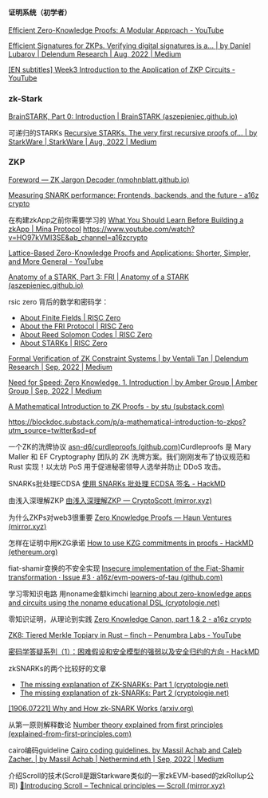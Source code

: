 #### 证明系统（初学者）

[Efficient Zero-Knowledge Proofs: A Modular Approach - YouTube](https://www.youtube.com/watch?v=8WVW5DCVQe0&list=PLgKuh-lKre10OEVNLH3t0QX0rIK8kK3tu&t=240s)

[Efficient Signatures for ZKPs. Verifying digital signatures is a… | by Daniel Lubarov | Delendum Research | Aug, 2022 | Medium](https://medium.com/delendum/efficient-signatures-for-zkps-d799c0477812)

[[EN subtitles] Week3 Introduction to the Application of ZKP Circuits - YouTube](https://www.youtube.com/watch?v=5yqkiPDCYL4)



### zk-Stark

[BrainSTARK, Part 0: Introduction | BrainSTARK (aszepieniec.github.io)](https://aszepieniec.github.io/stark-brainfuck/)

可递归的STARKs [Recursive STARKs. The very first recursive proofs of… | by StarkWare | StarkWare | Aug, 2022 | Medium](https://medium.com/starkware/recursive-starks-78f8dd401025)


### ZKP

[Foreword — ZK Jargon Decoder (nmohnblatt.github.io)](https://nmohnblatt.github.io/zk-jargon-decoder/foreword.html)

[Measuring SNARK performance: Frontends, backends, and the future - a16z crypto](https://a16zcrypto.com/measuring-snark-performance-frontends-backends-and-the-future/)

在构建zkApp之前你需要学习的  [What You Should Learn Before Building a zkApp | Mina Protocol](https://minaprotocol.com/blog/what-you-should-learn-before-building-a-zkapp)
https://www.youtube.com/watch?v=HO97kVMI3SE&ab_channel=a16zcrypto

[Lattice-Based Zero-Knowledge Proofs and Applications: Shorter, Simpler, and More General - YouTube](https://www.youtube.com/watch?v=2uVsVYtedVQ)

[Anatomy of a STARK, Part 3: FRI | Anatomy of a STARK (aszepieniec.github.io)](https://aszepieniec.github.io/stark-anatomy/fri)

rsic zero 背后的数学和密码学：

- [About Finite Fields | RISC Zero](https://www.risczero.com/docs/reference-docs/about-finite-fields)
- [About the FRI Protocol | RISC Zero](https://www.risczero.com/docs/reference-docs/about-fri)
- [About Reed Solomon Codes | RISC Zero](https://www.risczero.com/docs/reference-docs/about-rs-codes)
- [About STARKs | RISC Zero](https://www.risczero.com/docs/reference-docs/about-starks)


[Formal Verification of ZK Constraint Systems | by Ventali Tan | Delendum Research | Sep, 2022 | Medium](https://medium.com/delendum/formal-verification-of-zk-constraint-systems-ab22f17b0525)

[Need for Speed: Zero Knowledge. 1. Introduction | by Amber Group | Amber Group | Sep, 2022 | Medium](https://medium.com/amber-group/need-for-speed-zero-knowledge-1e29d4a82fcd)

[A Mathematical Introduction to ZK Proofs - by stu (substack.com)](https://blockdoc.substack.com/p/a-mathematical-introduction-to-zkps?utm_source=twitter&sd=pf)

https://blockdoc.substack.com/p/a-mathematical-introduction-to-zkps?utm_source=twitter&sd=pf



一个ZK的洗牌协议 [asn-d6/curdleproofs (github.com)](https://github.com/asn-d6/curdleproofs/)Curdleproofs 是 Mary Maller 和 EF Cryptography 团队的 ZK 洗牌方案。我们刚刚发布了协议规范和 Rust 实现！以太坊 PoS 用于促进秘密领导人选举并防止 DDoS 攻击。

SNARKs批处理ECDSA [使用 SNARKs 批处理 ECDSA 签名 - HackMD](https://hackmd.io/@Kurt-Pan/rJnYJ3pli)

由浅入深理解ZKP [由浅入深理解ZKP — CryptoScott (mirror.xyz)](https://mirror.xyz/cryptoscott.eth/gXwFxebZAi9A9dlZ6Y2yHDEDeP7zzStEXg0th06Wgz0)

为什么ZKPs对web3很重要 [Zero Knowledge Proofs — Haun Ventures (mirror.xyz)](https://mirror.xyz/haunventures.eth/FDS62fauwKbDs3e-4xsF8Ldy0lzZiKDetax1FCfxyJs)

怎样在证明中用KZG承诺 [How to use KZG commitments in proofs - HackMD (ethereum.org)](https://notes.ethereum.org/@dankrad/kzg_commitments_in_proofs)

fiat-shamir变换的不安全实现  [Insecure implementation of the Fiat-Shamir transformation · Issue #3 · a16z/evm-powers-of-tau (github.com)](https://github.com/a16z/evm-powers-of-tau/issues/3)

学习零知识电路 用noname金额kimchi
[learning about zero-knowledge apps and circuits using the noname educational DSL (cryptologie.net)](https://www.cryptologie.net/article/570/learning-about-zero-knowledge-apps-and-circuits-using-the-noname-educational-dsl/)

零知识证明，从理论到实践 [Zero Knowledge Canon, part 1 & 2 - a16z crypto](https://a16zcrypto.com/zero-knowledge-canon/)

[ZK8: Tiered Merkle Topiary in Rust – finch – Penumbra Labs - YouTube](https://www.youtube.com/watch?v=mHoe7lQMcxU&list=PLj80z0cJm8QFnY6VLVa84nr-21DNvjWH7)

[密码学答疑系列（1）：困难假设和安全模型的强弱以及安全归约的方向 - HackMD](https://hackmd.io/@Kurt-Pan/B1ZhpjAWj)

zkSNARKs的两个比较好的文章
- [The missing explanation of ZK-SNARKs: Part 1 (cryptologie.net)](https://www.cryptologie.net/article/507/the-missing-explanation-of-zk-snarks/)
- [The missing explanation of zk-SNARKs: Part 2 (cryptologie.net)](https://www.cryptologie.net/article/508/the-missing-explanation-of-zk-snarks-part-2/)

[[1906.07221] Why and How zk-SNARK Works (arxiv.org)](https://arxiv.org/abs/1906.07221)

从第一原则解释数论 [Number theory explained from first principles (explained-from-first-principles.com)](https://explained-from-first-principles.com/number-theory/)

cairo编码guideline [Cairo coding guidelines. by Massil Achab and Caleb Zacher. | by Massil Achab | Nethermind.eth | Sep, 2022 | Medium](https://medium.com/nethermind-eth/cairo-coding-guidelines-74eb6f4ee264)

介绍Scroll的技术(Scroll是跟Starkware类似的一家zkEVM-based的zkRollup公司) [📜Introducing Scroll – Technical principles — Scroll (mirror.xyz)](https://scroll.mirror.xyz/N7cAie4ul0PdSxNdv2FTqgMV2JEkhOJocsxfeqe4SFE)

